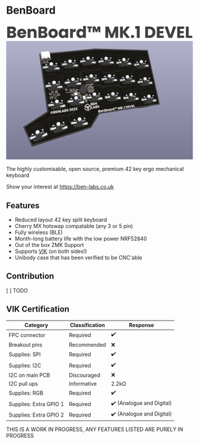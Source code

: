 # BenBoard

![benboard logo](marketing/BenBoard.svg)
![benboard svg](marketing/board01devl.png)

The highly customisable, open source, premium 42 key ergo mechanical keyboard

Show your interest at https://ben-labs.co.uk

## Features

- Reduced layout 42 key split keyboard
- Cherry MX hotswap compatable (any 3 or 5 pin)
- Fully wireless (BLE)
- Month-long battery life with the low power NRF52840
- Out of the box ZMK Support
- Supports [VIK](https://github.com/sadekbaroudi/vik) (on both sides!)
- Unibody case that has been verified to be CNC'able

## Contribution

[ ] TODO

## VIK Certification

| Category                 | Classification          | Response           |
| -----------------------  | ----------------------- | ------------------ |
| FPC connector            | Required                | :heavy_check_mark: |
| Breakout pins            | Recommended             | :x:                |
| Supplies: SPI            | Required                | :heavy_check_mark: |
| Supplies: I2C            | Required                | :heavy_check_mark: |
| I2C on main PCB          | Discouraged             | :x:                |
| I2C pull ups             | Informative             | 2.2kΩ              |
| Supplies: RGB            | Required                | :heavy_check_mark: |
| Supplies: Extra GPIO 1   | Required                | :heavy_check_mark: (Analogue and Digital) |
| Supplies: Extra GPIO 2   | Required                | :heavy_check_mark: (Analogue and Digital) |

THIS IS A WORK IN PROGRESS, ANY FEATURES LISTED ARE PURELY IN PROGRESS


